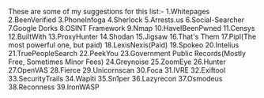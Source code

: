 These are some of my suggestions for this list:-
1.Whitepages
2.BeenVerified
3.PhoneInfoga
4.Sherlock
5.Arrests.us
6.Social-Searcher
7.Google Dorks
8.OSINT Framework
9.Nmap
10.HaveIBeenPwned
11.Censys
12.BuiltWith
13.ProxyHunter
14.Shodan
15.Jigsaw
16.That's Them
17.Pipl(The most powerful one, but paid)
18.LexisNexis(Paid)
19.Spokeo
20.Intelius
21.TruePeopleSearch
22.PeekYou
23.Government Public Records(Mostly Free, Sometimes Minor Fees)
24.Greynoise
25.ZoomEye
26.Hunter
27.OpenVAS
28.Fierce
29.Unicornscan
30.Foca
31.IVRE
32.Exiftool
33.SecurityTrails
34.Wapiti
35.Sn1per
36.Lazyrecon
37.Osmodeus
38.Reconness
39.IronWASP
